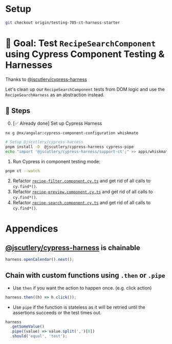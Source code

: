 # Setup

```sh
git checkout origin/testing-705-ct-harness-starter
```

# 🎯 Goal: Test `RecipeSearchComponent` using Cypress Component Testing & Harnesses

Thanks to [@jscutlery/cypress-harness](https://github.com/jscutlery/devkit/tree/main/packages/cypress-harness)

Let's clean up our `RecipeSearchComponent` tests from DOM logic and use the `RecipeSearchHarness` as an abstraction instead.

## 📝 Steps

0. [✅ Already done] Set up Cypress Harness

```sh
nx g @nx/angular:cypress-component-configuration whiskmate

# Setup @jscutlery/cypress-harness
pnpm install -D  @jscutlery/cypress-harness cypress-pipe
echo "import '@jscutlery/cypress-harness/support-ct';" >> apps/whiskmate/cypress/support/commands.ts
```

1. Run Cypress in component testing mode:

```sh
pnpm ct --watch
```

2. Refactor [`recipe-filter.component.cy.ts`](../apps/whiskmate/src/app/recipe/recipe-filter.component.cy.ts) and get rid of all calls to `cy.find*()`.
3. Refactor [`recipe-preview.component.cy.ts`](../apps/whiskmate/src/app/recipe/recipe-preview.component.cy.ts) and get rid of all calls to `cy.find*()`.
4. Refactor [`recipe-search.component.cy.ts`](../apps/whiskmate/src/app/recipe/recipe-search.component.cy.ts) and get rid of all calls to `cy.find*()`.

# Appendices

## [@jscutlery/cypress-harness](https://github.com/jscutlery/test-utils/tree/main/packages/cypress-harness) is chainable

```ts
harness.openCalendar().next();
```

## Chain with custom functions using `.then` or `.pipe`

- Use `then` if you want the action to happen once. (e.g. click action)

```ts
harness.then((h) => h.click());
```

- Use `pipe` if the function is stateless as it will be retried until the assertions succeeds or the test times out.

```ts
harness
  .getSomeValue()
  .pipe((value) => value.split(',')[0])
  .should('equal', 'test');
```
